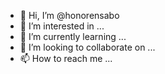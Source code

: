 - 👋 Hi, I’m @honorensabo
- 👀 I’m interested in ...
- 🌱 I’m currently learning ...
- 💞️ I’m looking to collaborate on ...
- 📫 How to reach me ...

<!---
honorensabo/honorensabo is a ✨ special ✨ repository because its `README.md` (this file) appears on your GitHub profile.
You can click the Preview link to take a look at your changes.
--->
